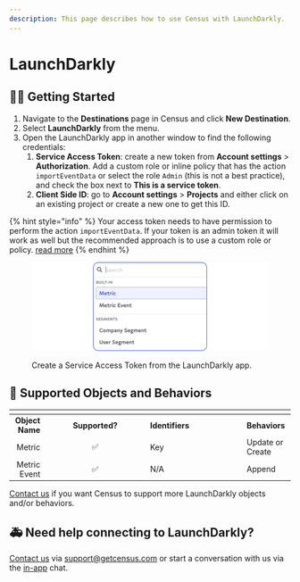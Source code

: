 ```yaml
---
description: This page describes how to use Census with LaunchDarkly.
---
```


# LaunchDarkly

## 🏃‍♀️ Getting Started

1. Navigate to the **Destinations** page in Census and click **New Destination**.
2. Select **LaunchDarkly** from the menu.
3. Open the LaunchDarkly app in another window to find the following credentials:
   1. **Service Access Token**: create a new token from **Account settings** > **Authorization**. Add a custom role or inline policy that has the action `importEventData` or select the role `Admin` (this is not a best practice), and check the box next to **This is a service token**.
   2. **Client Side ID**: go to **Account settings** > **Projects** and either click on an existing project or create a new one to get this ID.

{% hint style="info" %}
Your access token needs to have permission to perform the action `importEventData`. If your token is an admin token it will work as well but the recommended approach is to use a custom role or policy. [read more](https://docs.launchdarkly.com/home/members/role-create)
{% endhint %}

<figure><img src="../.gitbook/assets/LaunchDarkly (1).png" alt=""><figcaption><p>Create a Service Access Token from the LaunchDarkly app.</p></figcaption></figure>

## 🔀 Supported Objects and Behaviors

<table data-header-hidden><thead><tr><th align="right"></th><th width="169" align="center"></th><th width="159"></th><th></th></tr></thead><tbody><tr><td align="right"><strong>Object Name</strong></td><td align="center"><strong>Supported?</strong></td><td><strong>Identifiers</strong></td><td><strong>Behaviors</strong></td></tr><tr><td align="right">Metric</td><td align="center">✅</td><td>Key</td><td>Update or Create</td></tr><tr><td align="right">Metric Event</td><td align="center">✅</td><td>N/A</td><td>Append</td></tr></tbody></table>

[Contact us](mailto:support@getcensus.com) if you want Census to support more LaunchDarkly objects and/or behaviors.

## 🚑 Need help connecting to LaunchDarkly?

[Contact us](mailto:support@getcensus.com) via support@getcensus.com or start a conversation with us via the [in-app](https://app.getcensus.com) chat.
